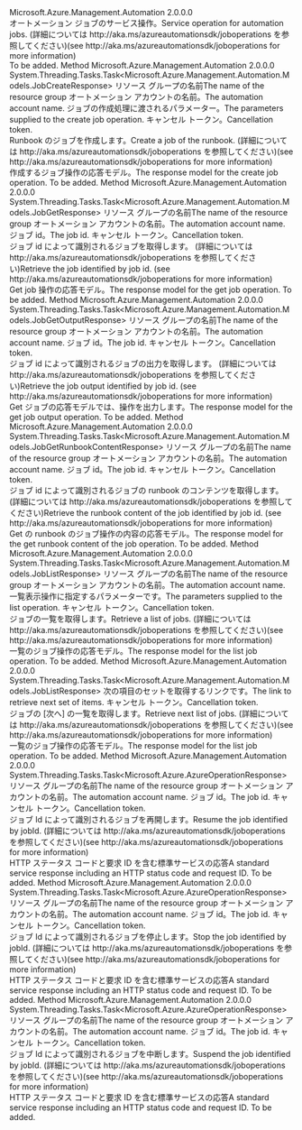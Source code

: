 <Type Name="IJobOperations" FullName="Microsoft.Azure.Management.Automation.IJobOperations">
  <TypeSignature Language="C#" Value="public interface IJobOperations" />
  <TypeSignature Language="ILAsm" Value=".class public interface auto ansi abstract IJobOperations" />
  <TypeSignature Language="DocId" Value="T:Microsoft.Azure.Management.Automation.IJobOperations" />
  <TypeSignature Language="VB.NET" Value="Public Interface IJobOperations" />
  <TypeSignature Language="F#" Value="type IJobOperations = interface" />
  <AssemblyInfo>
    <AssemblyName>Microsoft.Azure.Management.Automation</AssemblyName>
    <AssemblyVersion>2.0.0.0</AssemblyVersion>
  </AssemblyInfo>
  <Interfaces />
  <Docs>
    <summary>
            <span data-ttu-id="12c60-101">オートメーション ジョブのサービス操作。</span><span class="sxs-lookup"><span data-stu-id="12c60-101">Service operation for automation jobs.</span></span>  <span data-ttu-id="12c60-102">(詳細については http://aka.ms/azureautomationsdk/joboperations を参照してください)</span><span class="sxs-lookup"><span data-stu-id="12c60-102">(see http://aka.ms/azureautomationsdk/joboperations for more information)</span></span>
            </summary>
    <remarks>To be added.</remarks>
  </Docs>
  <Members>
    <Member MemberName="CreateAsync">
      <MemberSignature Language="C#" Value="public System.Threading.Tasks.Task&lt;Microsoft.Azure.Management.Automation.Models.JobCreateResponse&gt; CreateAsync (string resourceGroupName, string automationAccount, Microsoft.Azure.Management.Automation.Models.JobCreateParameters parameters, System.Threading.CancellationToken cancellationToken);" />
      <MemberSignature Language="ILAsm" Value=".method public hidebysig newslot virtual instance class System.Threading.Tasks.Task`1&lt;class Microsoft.Azure.Management.Automation.Models.JobCreateResponse&gt; CreateAsync(string resourceGroupName, string automationAccount, class Microsoft.Azure.Management.Automation.Models.JobCreateParameters parameters, valuetype System.Threading.CancellationToken cancellationToken) cil managed" />
      <MemberSignature Language="DocId" Value="M:Microsoft.Azure.Management.Automation.IJobOperations.CreateAsync(System.String,System.String,Microsoft.Azure.Management.Automation.Models.JobCreateParameters,System.Threading.CancellationToken)" />
      <MemberSignature Language="F#" Value="abstract member CreateAsync : string * string * Microsoft.Azure.Management.Automation.Models.JobCreateParameters * System.Threading.CancellationToken -&gt; System.Threading.Tasks.Task&lt;Microsoft.Azure.Management.Automation.Models.JobCreateResponse&gt;" Usage="iJobOperations.CreateAsync (resourceGroupName, automationAccount, parameters, cancellationToken)" />
      <MemberType>Method</MemberType>
      <AssemblyInfo>
        <AssemblyName>Microsoft.Azure.Management.Automation</AssemblyName>
        <AssemblyVersion>2.0.0.0</AssemblyVersion>
      </AssemblyInfo>
      <ReturnValue>
        <ReturnType>System.Threading.Tasks.Task&lt;Microsoft.Azure.Management.Automation.Models.JobCreateResponse&gt;</ReturnType>
      </ReturnValue>
      <Parameters>
        <Parameter Name="resourceGroupName" Type="System.String" />
        <Parameter Name="automationAccount" Type="System.String" />
        <Parameter Name="parameters" Type="Microsoft.Azure.Management.Automation.Models.JobCreateParameters" />
        <Parameter Name="cancellationToken" Type="System.Threading.CancellationToken" />
      </Parameters>
      <Docs>
        <param name="resourceGroupName">
            <span data-ttu-id="12c60-103">リソース グループの名前</span><span class="sxs-lookup"><span data-stu-id="12c60-103">The name of the resource group</span></span>
            </param>
        <param name="automationAccount">
            <span data-ttu-id="12c60-104">オートメーション アカウントの名前。</span><span class="sxs-lookup"><span data-stu-id="12c60-104">The automation account name.</span></span>
            </param>
        <param name="parameters">
            <span data-ttu-id="12c60-105">ジョブの作成処理に渡されるパラメーター。</span><span class="sxs-lookup"><span data-stu-id="12c60-105">The parameters supplied to the create job operation.</span></span>
            </param>
        <param name="cancellationToken">
            <span data-ttu-id="12c60-106">キャンセル トークン。</span><span class="sxs-lookup"><span data-stu-id="12c60-106">Cancellation token.</span></span>
            </param>
        <summary>
            <span data-ttu-id="12c60-107">Runbook のジョブを作成します。</span><span class="sxs-lookup"><span data-stu-id="12c60-107">Create a job of the runbook.</span></span>  <span data-ttu-id="12c60-108">(詳細については http://aka.ms/azureautomationsdk/joboperations を参照してください)</span><span class="sxs-lookup"><span data-stu-id="12c60-108">(see http://aka.ms/azureautomationsdk/joboperations for more information)</span></span>
            </summary>
        <returns>
            <span data-ttu-id="12c60-109">作成するジョブ操作の応答モデル。</span><span class="sxs-lookup"><span data-stu-id="12c60-109">The response model for the create job operation.</span></span>
            </returns>
        <remarks>To be added.</remarks>
      </Docs>
    </Member>
    <Member MemberName="GetAsync">
      <MemberSignature Language="C#" Value="public System.Threading.Tasks.Task&lt;Microsoft.Azure.Management.Automation.Models.JobGetResponse&gt; GetAsync (string resourceGroupName, string automationAccount, Guid jobId, System.Threading.CancellationToken cancellationToken);" />
      <MemberSignature Language="ILAsm" Value=".method public hidebysig newslot virtual instance class System.Threading.Tasks.Task`1&lt;class Microsoft.Azure.Management.Automation.Models.JobGetResponse&gt; GetAsync(string resourceGroupName, string automationAccount, valuetype System.Guid jobId, valuetype System.Threading.CancellationToken cancellationToken) cil managed" />
      <MemberSignature Language="DocId" Value="M:Microsoft.Azure.Management.Automation.IJobOperations.GetAsync(System.String,System.String,System.Guid,System.Threading.CancellationToken)" />
      <MemberSignature Language="F#" Value="abstract member GetAsync : string * string * Guid * System.Threading.CancellationToken -&gt; System.Threading.Tasks.Task&lt;Microsoft.Azure.Management.Automation.Models.JobGetResponse&gt;" Usage="iJobOperations.GetAsync (resourceGroupName, automationAccount, jobId, cancellationToken)" />
      <MemberType>Method</MemberType>
      <AssemblyInfo>
        <AssemblyName>Microsoft.Azure.Management.Automation</AssemblyName>
        <AssemblyVersion>2.0.0.0</AssemblyVersion>
      </AssemblyInfo>
      <ReturnValue>
        <ReturnType>System.Threading.Tasks.Task&lt;Microsoft.Azure.Management.Automation.Models.JobGetResponse&gt;</ReturnType>
      </ReturnValue>
      <Parameters>
        <Parameter Name="resourceGroupName" Type="System.String" />
        <Parameter Name="automationAccount" Type="System.String" />
        <Parameter Name="jobId" Type="System.Guid" />
        <Parameter Name="cancellationToken" Type="System.Threading.CancellationToken" />
      </Parameters>
      <Docs>
        <param name="resourceGroupName">
            <span data-ttu-id="12c60-110">リソース グループの名前</span><span class="sxs-lookup"><span data-stu-id="12c60-110">The name of the resource group</span></span>
            </param>
        <param name="automationAccount">
            <span data-ttu-id="12c60-111">オートメーション アカウントの名前。</span><span class="sxs-lookup"><span data-stu-id="12c60-111">The automation account name.</span></span>
            </param>
        <param name="jobId">
            <span data-ttu-id="12c60-112">ジョブ id。</span><span class="sxs-lookup"><span data-stu-id="12c60-112">The job id.</span></span>
            </param>
        <param name="cancellationToken">
            <span data-ttu-id="12c60-113">キャンセル トークン。</span><span class="sxs-lookup"><span data-stu-id="12c60-113">Cancellation token.</span></span>
            </param>
        <summary>
            <span data-ttu-id="12c60-114">ジョブ id によって識別されるジョブを取得します。 (詳細については http://aka.ms/azureautomationsdk/joboperations を参照してください)</span><span class="sxs-lookup"><span data-stu-id="12c60-114">Retrieve the job identified by job id.  (see http://aka.ms/azureautomationsdk/joboperations for more information)</span></span>
            </summary>
        <returns>
            <span data-ttu-id="12c60-115">Get job 操作の応答モデル。</span><span class="sxs-lookup"><span data-stu-id="12c60-115">The response model for the get job operation.</span></span>
            </returns>
        <remarks>To be added.</remarks>
      </Docs>
    </Member>
    <Member MemberName="GetOutputAsync">
      <MemberSignature Language="C#" Value="public System.Threading.Tasks.Task&lt;Microsoft.Azure.Management.Automation.Models.JobGetOutputResponse&gt; GetOutputAsync (string resourceGroupName, string automationAccount, Guid jobId, System.Threading.CancellationToken cancellationToken);" />
      <MemberSignature Language="ILAsm" Value=".method public hidebysig newslot virtual instance class System.Threading.Tasks.Task`1&lt;class Microsoft.Azure.Management.Automation.Models.JobGetOutputResponse&gt; GetOutputAsync(string resourceGroupName, string automationAccount, valuetype System.Guid jobId, valuetype System.Threading.CancellationToken cancellationToken) cil managed" />
      <MemberSignature Language="DocId" Value="M:Microsoft.Azure.Management.Automation.IJobOperations.GetOutputAsync(System.String,System.String,System.Guid,System.Threading.CancellationToken)" />
      <MemberSignature Language="F#" Value="abstract member GetOutputAsync : string * string * Guid * System.Threading.CancellationToken -&gt; System.Threading.Tasks.Task&lt;Microsoft.Azure.Management.Automation.Models.JobGetOutputResponse&gt;" Usage="iJobOperations.GetOutputAsync (resourceGroupName, automationAccount, jobId, cancellationToken)" />
      <MemberType>Method</MemberType>
      <AssemblyInfo>
        <AssemblyName>Microsoft.Azure.Management.Automation</AssemblyName>
        <AssemblyVersion>2.0.0.0</AssemblyVersion>
      </AssemblyInfo>
      <ReturnValue>
        <ReturnType>System.Threading.Tasks.Task&lt;Microsoft.Azure.Management.Automation.Models.JobGetOutputResponse&gt;</ReturnType>
      </ReturnValue>
      <Parameters>
        <Parameter Name="resourceGroupName" Type="System.String" />
        <Parameter Name="automationAccount" Type="System.String" />
        <Parameter Name="jobId" Type="System.Guid" />
        <Parameter Name="cancellationToken" Type="System.Threading.CancellationToken" />
      </Parameters>
      <Docs>
        <param name="resourceGroupName">
            <span data-ttu-id="12c60-116">リソース グループの名前</span><span class="sxs-lookup"><span data-stu-id="12c60-116">The name of the resource group</span></span>
            </param>
        <param name="automationAccount">
            <span data-ttu-id="12c60-117">オートメーション アカウントの名前。</span><span class="sxs-lookup"><span data-stu-id="12c60-117">The automation account name.</span></span>
            </param>
        <param name="jobId">
            <span data-ttu-id="12c60-118">ジョブ id。</span><span class="sxs-lookup"><span data-stu-id="12c60-118">The job id.</span></span>
            </param>
        <param name="cancellationToken">
            <span data-ttu-id="12c60-119">キャンセル トークン。</span><span class="sxs-lookup"><span data-stu-id="12c60-119">Cancellation token.</span></span>
            </param>
        <summary>
            <span data-ttu-id="12c60-120">ジョブ id によって識別されるジョブの出力を取得します。 (詳細については http://aka.ms/azureautomationsdk/joboperations を参照してください)</span><span class="sxs-lookup"><span data-stu-id="12c60-120">Retrieve the job output identified by job id.  (see http://aka.ms/azureautomationsdk/joboperations for more information)</span></span>
            </summary>
        <returns>
            <span data-ttu-id="12c60-121">Get ジョブの応答モデルでは、操作を出力します。</span><span class="sxs-lookup"><span data-stu-id="12c60-121">The response model for the get job output operation.</span></span>
            </returns>
        <remarks>To be added.</remarks>
      </Docs>
    </Member>
    <Member MemberName="GetRunbookContentAsync">
      <MemberSignature Language="C#" Value="public System.Threading.Tasks.Task&lt;Microsoft.Azure.Management.Automation.Models.JobGetRunbookContentResponse&gt; GetRunbookContentAsync (string resourceGroupName, string automationAccount, Guid jobId, System.Threading.CancellationToken cancellationToken);" />
      <MemberSignature Language="ILAsm" Value=".method public hidebysig newslot virtual instance class System.Threading.Tasks.Task`1&lt;class Microsoft.Azure.Management.Automation.Models.JobGetRunbookContentResponse&gt; GetRunbookContentAsync(string resourceGroupName, string automationAccount, valuetype System.Guid jobId, valuetype System.Threading.CancellationToken cancellationToken) cil managed" />
      <MemberSignature Language="DocId" Value="M:Microsoft.Azure.Management.Automation.IJobOperations.GetRunbookContentAsync(System.String,System.String,System.Guid,System.Threading.CancellationToken)" />
      <MemberSignature Language="F#" Value="abstract member GetRunbookContentAsync : string * string * Guid * System.Threading.CancellationToken -&gt; System.Threading.Tasks.Task&lt;Microsoft.Azure.Management.Automation.Models.JobGetRunbookContentResponse&gt;" Usage="iJobOperations.GetRunbookContentAsync (resourceGroupName, automationAccount, jobId, cancellationToken)" />
      <MemberType>Method</MemberType>
      <AssemblyInfo>
        <AssemblyName>Microsoft.Azure.Management.Automation</AssemblyName>
        <AssemblyVersion>2.0.0.0</AssemblyVersion>
      </AssemblyInfo>
      <ReturnValue>
        <ReturnType>System.Threading.Tasks.Task&lt;Microsoft.Azure.Management.Automation.Models.JobGetRunbookContentResponse&gt;</ReturnType>
      </ReturnValue>
      <Parameters>
        <Parameter Name="resourceGroupName" Type="System.String" />
        <Parameter Name="automationAccount" Type="System.String" />
        <Parameter Name="jobId" Type="System.Guid" />
        <Parameter Name="cancellationToken" Type="System.Threading.CancellationToken" />
      </Parameters>
      <Docs>
        <param name="resourceGroupName">
            <span data-ttu-id="12c60-122">リソース グループの名前</span><span class="sxs-lookup"><span data-stu-id="12c60-122">The name of the resource group</span></span>
            </param>
        <param name="automationAccount">
            <span data-ttu-id="12c60-123">オートメーション アカウントの名前。</span><span class="sxs-lookup"><span data-stu-id="12c60-123">The automation account name.</span></span>
            </param>
        <param name="jobId">
            <span data-ttu-id="12c60-124">ジョブ id。</span><span class="sxs-lookup"><span data-stu-id="12c60-124">The job id.</span></span>
            </param>
        <param name="cancellationToken">
            <span data-ttu-id="12c60-125">キャンセル トークン。</span><span class="sxs-lookup"><span data-stu-id="12c60-125">Cancellation token.</span></span>
            </param>
        <summary>
            <span data-ttu-id="12c60-126">ジョブ id によって識別されるジョブの runbook のコンテンツを取得します。 (詳細については http://aka.ms/azureautomationsdk/joboperations を参照してください)</span><span class="sxs-lookup"><span data-stu-id="12c60-126">Retrieve the runbook content of the job identified by job id.  (see http://aka.ms/azureautomationsdk/joboperations for more information)</span></span>
            </summary>
        <returns>
            <span data-ttu-id="12c60-127">Get の runbook のジョブ操作の内容の応答モデル。</span><span class="sxs-lookup"><span data-stu-id="12c60-127">The response model for the get runbook content of the job operation.</span></span>
            </returns>
        <remarks>To be added.</remarks>
      </Docs>
    </Member>
    <Member MemberName="ListAsync">
      <MemberSignature Language="C#" Value="public System.Threading.Tasks.Task&lt;Microsoft.Azure.Management.Automation.Models.JobListResponse&gt; ListAsync (string resourceGroupName, string automationAccount, Microsoft.Azure.Management.Automation.Models.JobListParameters parameters, System.Threading.CancellationToken cancellationToken);" />
      <MemberSignature Language="ILAsm" Value=".method public hidebysig newslot virtual instance class System.Threading.Tasks.Task`1&lt;class Microsoft.Azure.Management.Automation.Models.JobListResponse&gt; ListAsync(string resourceGroupName, string automationAccount, class Microsoft.Azure.Management.Automation.Models.JobListParameters parameters, valuetype System.Threading.CancellationToken cancellationToken) cil managed" />
      <MemberSignature Language="DocId" Value="M:Microsoft.Azure.Management.Automation.IJobOperations.ListAsync(System.String,System.String,Microsoft.Azure.Management.Automation.Models.JobListParameters,System.Threading.CancellationToken)" />
      <MemberSignature Language="F#" Value="abstract member ListAsync : string * string * Microsoft.Azure.Management.Automation.Models.JobListParameters * System.Threading.CancellationToken -&gt; System.Threading.Tasks.Task&lt;Microsoft.Azure.Management.Automation.Models.JobListResponse&gt;" Usage="iJobOperations.ListAsync (resourceGroupName, automationAccount, parameters, cancellationToken)" />
      <MemberType>Method</MemberType>
      <AssemblyInfo>
        <AssemblyName>Microsoft.Azure.Management.Automation</AssemblyName>
        <AssemblyVersion>2.0.0.0</AssemblyVersion>
      </AssemblyInfo>
      <ReturnValue>
        <ReturnType>System.Threading.Tasks.Task&lt;Microsoft.Azure.Management.Automation.Models.JobListResponse&gt;</ReturnType>
      </ReturnValue>
      <Parameters>
        <Parameter Name="resourceGroupName" Type="System.String" />
        <Parameter Name="automationAccount" Type="System.String" />
        <Parameter Name="parameters" Type="Microsoft.Azure.Management.Automation.Models.JobListParameters" />
        <Parameter Name="cancellationToken" Type="System.Threading.CancellationToken" />
      </Parameters>
      <Docs>
        <param name="resourceGroupName">
            <span data-ttu-id="12c60-128">リソース グループの名前</span><span class="sxs-lookup"><span data-stu-id="12c60-128">The name of the resource group</span></span>
            </param>
        <param name="automationAccount">
            <span data-ttu-id="12c60-129">オートメーション アカウントの名前。</span><span class="sxs-lookup"><span data-stu-id="12c60-129">The automation account name.</span></span>
            </param>
        <param name="parameters">
            <span data-ttu-id="12c60-130">一覧表示操作に指定するパラメーターです。</span><span class="sxs-lookup"><span data-stu-id="12c60-130">The parameters supplied to the list operation.</span></span>
            </param>
        <param name="cancellationToken">
            <span data-ttu-id="12c60-131">キャンセル トークン。</span><span class="sxs-lookup"><span data-stu-id="12c60-131">Cancellation token.</span></span>
            </param>
        <summary>
            <span data-ttu-id="12c60-132">ジョブの一覧を取得します。</span><span class="sxs-lookup"><span data-stu-id="12c60-132">Retrieve a list of jobs.</span></span>  <span data-ttu-id="12c60-133">(詳細については http://aka.ms/azureautomationsdk/joboperations を参照してください)</span><span class="sxs-lookup"><span data-stu-id="12c60-133">(see http://aka.ms/azureautomationsdk/joboperations for more information)</span></span>
            </summary>
        <returns>
            <span data-ttu-id="12c60-134">一覧のジョブ操作の応答モデル。</span><span class="sxs-lookup"><span data-stu-id="12c60-134">The response model for the list job operation.</span></span>
            </returns>
        <remarks>To be added.</remarks>
      </Docs>
    </Member>
    <Member MemberName="ListNextAsync">
      <MemberSignature Language="C#" Value="public System.Threading.Tasks.Task&lt;Microsoft.Azure.Management.Automation.Models.JobListResponse&gt; ListNextAsync (string nextLink, System.Threading.CancellationToken cancellationToken);" />
      <MemberSignature Language="ILAsm" Value=".method public hidebysig newslot virtual instance class System.Threading.Tasks.Task`1&lt;class Microsoft.Azure.Management.Automation.Models.JobListResponse&gt; ListNextAsync(string nextLink, valuetype System.Threading.CancellationToken cancellationToken) cil managed" />
      <MemberSignature Language="DocId" Value="M:Microsoft.Azure.Management.Automation.IJobOperations.ListNextAsync(System.String,System.Threading.CancellationToken)" />
      <MemberSignature Language="F#" Value="abstract member ListNextAsync : string * System.Threading.CancellationToken -&gt; System.Threading.Tasks.Task&lt;Microsoft.Azure.Management.Automation.Models.JobListResponse&gt;" Usage="iJobOperations.ListNextAsync (nextLink, cancellationToken)" />
      <MemberType>Method</MemberType>
      <AssemblyInfo>
        <AssemblyName>Microsoft.Azure.Management.Automation</AssemblyName>
        <AssemblyVersion>2.0.0.0</AssemblyVersion>
      </AssemblyInfo>
      <ReturnValue>
        <ReturnType>System.Threading.Tasks.Task&lt;Microsoft.Azure.Management.Automation.Models.JobListResponse&gt;</ReturnType>
      </ReturnValue>
      <Parameters>
        <Parameter Name="nextLink" Type="System.String" />
        <Parameter Name="cancellationToken" Type="System.Threading.CancellationToken" />
      </Parameters>
      <Docs>
        <param name="nextLink">
            <span data-ttu-id="12c60-135">次の項目のセットを取得するリンクです。</span><span class="sxs-lookup"><span data-stu-id="12c60-135">The link to retrieve next set of items.</span></span>
            </param>
        <param name="cancellationToken">
            <span data-ttu-id="12c60-136">キャンセル トークン。</span><span class="sxs-lookup"><span data-stu-id="12c60-136">Cancellation token.</span></span>
            </param>
        <summary>
            <span data-ttu-id="12c60-137">ジョブの [次へ] の一覧を取得します。</span><span class="sxs-lookup"><span data-stu-id="12c60-137">Retrieve next list of jobs.</span></span>  <span data-ttu-id="12c60-138">(詳細については http://aka.ms/azureautomationsdk/joboperations を参照してください)</span><span class="sxs-lookup"><span data-stu-id="12c60-138">(see http://aka.ms/azureautomationsdk/joboperations for more information)</span></span>
            </summary>
        <returns>
            <span data-ttu-id="12c60-139">一覧のジョブ操作の応答モデル。</span><span class="sxs-lookup"><span data-stu-id="12c60-139">The response model for the list job operation.</span></span>
            </returns>
        <remarks>To be added.</remarks>
      </Docs>
    </Member>
    <Member MemberName="ResumeAsync">
      <MemberSignature Language="C#" Value="public System.Threading.Tasks.Task&lt;Microsoft.Azure.AzureOperationResponse&gt; ResumeAsync (string resourceGroupName, string automationAccount, Guid jobId, System.Threading.CancellationToken cancellationToken);" />
      <MemberSignature Language="ILAsm" Value=".method public hidebysig newslot virtual instance class System.Threading.Tasks.Task`1&lt;class Microsoft.Azure.AzureOperationResponse&gt; ResumeAsync(string resourceGroupName, string automationAccount, valuetype System.Guid jobId, valuetype System.Threading.CancellationToken cancellationToken) cil managed" />
      <MemberSignature Language="DocId" Value="M:Microsoft.Azure.Management.Automation.IJobOperations.ResumeAsync(System.String,System.String,System.Guid,System.Threading.CancellationToken)" />
      <MemberSignature Language="F#" Value="abstract member ResumeAsync : string * string * Guid * System.Threading.CancellationToken -&gt; System.Threading.Tasks.Task&lt;Microsoft.Azure.AzureOperationResponse&gt;" Usage="iJobOperations.ResumeAsync (resourceGroupName, automationAccount, jobId, cancellationToken)" />
      <MemberType>Method</MemberType>
      <AssemblyInfo>
        <AssemblyName>Microsoft.Azure.Management.Automation</AssemblyName>
        <AssemblyVersion>2.0.0.0</AssemblyVersion>
      </AssemblyInfo>
      <ReturnValue>
        <ReturnType>System.Threading.Tasks.Task&lt;Microsoft.Azure.AzureOperationResponse&gt;</ReturnType>
      </ReturnValue>
      <Parameters>
        <Parameter Name="resourceGroupName" Type="System.String" />
        <Parameter Name="automationAccount" Type="System.String" />
        <Parameter Name="jobId" Type="System.Guid" />
        <Parameter Name="cancellationToken" Type="System.Threading.CancellationToken" />
      </Parameters>
      <Docs>
        <param name="resourceGroupName">
            <span data-ttu-id="12c60-140">リソース グループの名前</span><span class="sxs-lookup"><span data-stu-id="12c60-140">The name of the resource group</span></span>
            </param>
        <param name="automationAccount">
            <span data-ttu-id="12c60-141">オートメーション アカウントの名前。</span><span class="sxs-lookup"><span data-stu-id="12c60-141">The automation account name.</span></span>
            </param>
        <param name="jobId">
            <span data-ttu-id="12c60-142">ジョブ id。</span><span class="sxs-lookup"><span data-stu-id="12c60-142">The job id.</span></span>
            </param>
        <param name="cancellationToken">
            <span data-ttu-id="12c60-143">キャンセル トークン。</span><span class="sxs-lookup"><span data-stu-id="12c60-143">Cancellation token.</span></span>
            </param>
        <summary>
            <span data-ttu-id="12c60-144">ジョブ Id によって識別されるジョブを再開します。</span><span class="sxs-lookup"><span data-stu-id="12c60-144">Resume the job identified by jobId.</span></span>  <span data-ttu-id="12c60-145">(詳細については http://aka.ms/azureautomationsdk/joboperations を参照してください)</span><span class="sxs-lookup"><span data-stu-id="12c60-145">(see http://aka.ms/azureautomationsdk/joboperations for more information)</span></span>
            </summary>
        <returns>
            <span data-ttu-id="12c60-146">HTTP ステータス コードと要求 ID を含む標準サービスの応答</span><span class="sxs-lookup"><span data-stu-id="12c60-146">A standard service response including an HTTP status code and request ID.</span></span>
            </returns>
        <remarks>To be added.</remarks>
      </Docs>
    </Member>
    <Member MemberName="StopAsync">
      <MemberSignature Language="C#" Value="public System.Threading.Tasks.Task&lt;Microsoft.Azure.AzureOperationResponse&gt; StopAsync (string resourceGroupName, string automationAccount, Guid jobId, System.Threading.CancellationToken cancellationToken);" />
      <MemberSignature Language="ILAsm" Value=".method public hidebysig newslot virtual instance class System.Threading.Tasks.Task`1&lt;class Microsoft.Azure.AzureOperationResponse&gt; StopAsync(string resourceGroupName, string automationAccount, valuetype System.Guid jobId, valuetype System.Threading.CancellationToken cancellationToken) cil managed" />
      <MemberSignature Language="DocId" Value="M:Microsoft.Azure.Management.Automation.IJobOperations.StopAsync(System.String,System.String,System.Guid,System.Threading.CancellationToken)" />
      <MemberSignature Language="F#" Value="abstract member StopAsync : string * string * Guid * System.Threading.CancellationToken -&gt; System.Threading.Tasks.Task&lt;Microsoft.Azure.AzureOperationResponse&gt;" Usage="iJobOperations.StopAsync (resourceGroupName, automationAccount, jobId, cancellationToken)" />
      <MemberType>Method</MemberType>
      <AssemblyInfo>
        <AssemblyName>Microsoft.Azure.Management.Automation</AssemblyName>
        <AssemblyVersion>2.0.0.0</AssemblyVersion>
      </AssemblyInfo>
      <ReturnValue>
        <ReturnType>System.Threading.Tasks.Task&lt;Microsoft.Azure.AzureOperationResponse&gt;</ReturnType>
      </ReturnValue>
      <Parameters>
        <Parameter Name="resourceGroupName" Type="System.String" />
        <Parameter Name="automationAccount" Type="System.String" />
        <Parameter Name="jobId" Type="System.Guid" />
        <Parameter Name="cancellationToken" Type="System.Threading.CancellationToken" />
      </Parameters>
      <Docs>
        <param name="resourceGroupName">
            <span data-ttu-id="12c60-147">リソース グループの名前</span><span class="sxs-lookup"><span data-stu-id="12c60-147">The name of the resource group</span></span>
            </param>
        <param name="automationAccount">
            <span data-ttu-id="12c60-148">オートメーション アカウントの名前。</span><span class="sxs-lookup"><span data-stu-id="12c60-148">The automation account name.</span></span>
            </param>
        <param name="jobId">
            <span data-ttu-id="12c60-149">ジョブ id。</span><span class="sxs-lookup"><span data-stu-id="12c60-149">The job id.</span></span>
            </param>
        <param name="cancellationToken">
            <span data-ttu-id="12c60-150">キャンセル トークン。</span><span class="sxs-lookup"><span data-stu-id="12c60-150">Cancellation token.</span></span>
            </param>
        <summary>
            <span data-ttu-id="12c60-151">ジョブ Id によって識別されるジョブを停止します。</span><span class="sxs-lookup"><span data-stu-id="12c60-151">Stop the job identified by jobId.</span></span>  <span data-ttu-id="12c60-152">(詳細については http://aka.ms/azureautomationsdk/joboperations を参照してください)</span><span class="sxs-lookup"><span data-stu-id="12c60-152">(see http://aka.ms/azureautomationsdk/joboperations for more information)</span></span>
            </summary>
        <returns>
            <span data-ttu-id="12c60-153">HTTP ステータス コードと要求 ID を含む標準サービスの応答</span><span class="sxs-lookup"><span data-stu-id="12c60-153">A standard service response including an HTTP status code and request ID.</span></span>
            </returns>
        <remarks>To be added.</remarks>
      </Docs>
    </Member>
    <Member MemberName="SuspendAsync">
      <MemberSignature Language="C#" Value="public System.Threading.Tasks.Task&lt;Microsoft.Azure.AzureOperationResponse&gt; SuspendAsync (string resourceGroupName, string automationAccount, Guid jobId, System.Threading.CancellationToken cancellationToken);" />
      <MemberSignature Language="ILAsm" Value=".method public hidebysig newslot virtual instance class System.Threading.Tasks.Task`1&lt;class Microsoft.Azure.AzureOperationResponse&gt; SuspendAsync(string resourceGroupName, string automationAccount, valuetype System.Guid jobId, valuetype System.Threading.CancellationToken cancellationToken) cil managed" />
      <MemberSignature Language="DocId" Value="M:Microsoft.Azure.Management.Automation.IJobOperations.SuspendAsync(System.String,System.String,System.Guid,System.Threading.CancellationToken)" />
      <MemberSignature Language="F#" Value="abstract member SuspendAsync : string * string * Guid * System.Threading.CancellationToken -&gt; System.Threading.Tasks.Task&lt;Microsoft.Azure.AzureOperationResponse&gt;" Usage="iJobOperations.SuspendAsync (resourceGroupName, automationAccount, jobId, cancellationToken)" />
      <MemberType>Method</MemberType>
      <AssemblyInfo>
        <AssemblyName>Microsoft.Azure.Management.Automation</AssemblyName>
        <AssemblyVersion>2.0.0.0</AssemblyVersion>
      </AssemblyInfo>
      <ReturnValue>
        <ReturnType>System.Threading.Tasks.Task&lt;Microsoft.Azure.AzureOperationResponse&gt;</ReturnType>
      </ReturnValue>
      <Parameters>
        <Parameter Name="resourceGroupName" Type="System.String" />
        <Parameter Name="automationAccount" Type="System.String" />
        <Parameter Name="jobId" Type="System.Guid" />
        <Parameter Name="cancellationToken" Type="System.Threading.CancellationToken" />
      </Parameters>
      <Docs>
        <param name="resourceGroupName">
            <span data-ttu-id="12c60-154">リソース グループの名前</span><span class="sxs-lookup"><span data-stu-id="12c60-154">The name of the resource group</span></span>
            </param>
        <param name="automationAccount">
            <span data-ttu-id="12c60-155">オートメーション アカウントの名前。</span><span class="sxs-lookup"><span data-stu-id="12c60-155">The automation account name.</span></span>
            </param>
        <param name="jobId">
            <span data-ttu-id="12c60-156">ジョブ id。</span><span class="sxs-lookup"><span data-stu-id="12c60-156">The job id.</span></span>
            </param>
        <param name="cancellationToken">
            <span data-ttu-id="12c60-157">キャンセル トークン。</span><span class="sxs-lookup"><span data-stu-id="12c60-157">Cancellation token.</span></span>
            </param>
        <summary>
            <span data-ttu-id="12c60-158">ジョブ Id によって識別されるジョブを中断します。</span><span class="sxs-lookup"><span data-stu-id="12c60-158">Suspend the job identified by jobId.</span></span>  <span data-ttu-id="12c60-159">(詳細については http://aka.ms/azureautomationsdk/joboperations を参照してください)</span><span class="sxs-lookup"><span data-stu-id="12c60-159">(see http://aka.ms/azureautomationsdk/joboperations for more information)</span></span>
            </summary>
        <returns>
            <span data-ttu-id="12c60-160">HTTP ステータス コードと要求 ID を含む標準サービスの応答</span><span class="sxs-lookup"><span data-stu-id="12c60-160">A standard service response including an HTTP status code and request ID.</span></span>
            </returns>
        <remarks>To be added.</remarks>
      </Docs>
    </Member>
  </Members>
</Type>